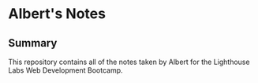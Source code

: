 # Albert's Notes

## Summary
This repository contains all of the notes taken by Albert for the Lighthouse Labs Web Development Bootcamp.